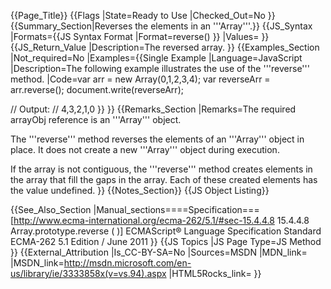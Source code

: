 {{Page_Title}}
{{Flags
|State=Ready to Use
|Checked_Out=No
}}
{{Summary_Section|Reverses the elements in an '''Array'''.}}
{{JS_Syntax
|Formats={{JS Syntax Format
|Format=reverse()
}}
|Values=
}}
{{JS_Return_Value
|Description=The reversed array.
}}
{{Examples_Section
|Not_required=No
|Examples={{Single Example
|Language=JavaScript
|Description=The following example illustrates the use of the '''reverse''' method.
|Code=var arr = new Array(0,1,2,3,4); 
 var reverseArr = arr.reverse();
 document.write(reverseArr);
 
 // Output:
 // 4,3,2,1,0
}}
}}
{{Remarks_Section
|Remarks=The required arrayObj reference is an '''Array''' object.

The '''reverse''' method reverses the elements of an '''Array''' object in place. It does not create a new '''Array''' object during execution.

If the array is not contiguous, the '''reverse''' method creates elements in the array that fill the gaps in the array. Each of these created elements has the value undefined.
}}
{{Notes_Section}}
{{JS Object Listing}}

{{See_Also_Section
|Manual_sections====Specification===
[http://www.ecma-international.org/ecma-262/5.1/#sec-15.4.4.8 15.4.4.8 Array.prototype.reverse ( )]
ECMAScript® Language Specification
Standard ECMA-262
5.1 Edition / June 2011
}}
{{JS Topics
|JS Page Type=JS Method
}}
{{External_Attribution
|Is_CC-BY-SA=No
|Sources=MSDN
|MDN_link=
|MSDN_link=http://msdn.microsoft.com/en-us/library/ie/3333858x(v=vs.94).aspx
|HTML5Rocks_link=
}}